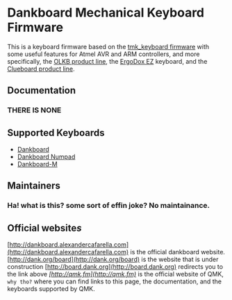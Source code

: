 # Dankboard Mechanical Keyboard Firmware

This is a keyboard firmware based on the [tmk\_keyboard firmware](http://github.com/tmk/tmk_keyboard) with some useful features for Atmel AVR and ARM controllers, and more specifically, the [OLKB product line](https://olkb.com), the [ErgoDox EZ](http://www.ergodox-ez.com) keyboard, and the [Clueboard product line](http://clueboard.co/).

## Documentation
### THERE IS NONE

## Supported Keyboards
* [Dankboard](/keyboards/dankboard/)
* [Dankboard Numpad](/keyboards/dankboard-numpad/)
* [Dankboard-M](/keyboards/dankboard-m/)

## Maintainers
### Ha! what is this? some sort of effin joke? No maintainance.

## Official website*s*
[http://dankboard.alexandercafarella.com](http://dankboard.alexandercafarella.com) is the official dankboard website.
[http://dank.org/board](http://dank.org/board) is the website that is under construction
[http://board.dank.org](http://board.dank.org) redirects you to the link above
*[http://qmk.fm](http://qmk.fm)* is the official website of QMK, `why tho?` where you can find links to this page, the documentation, and the keyboards supported by QMK.
